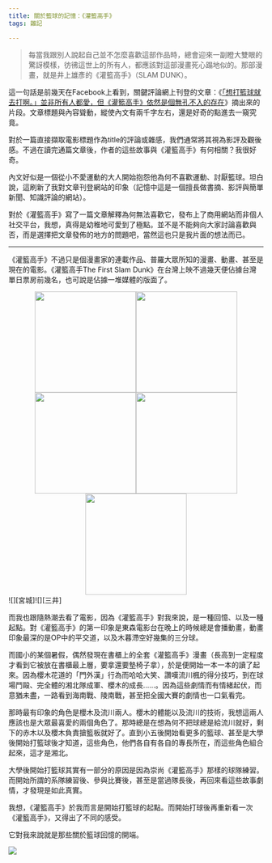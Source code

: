 ```yaml
---
title: 關於籃球的記憶：《灌籃高手》
tags: 雜記

---
```



> 每當我跟別人說起自己並不怎麼喜歡這部作品時，總會迎來一副瞪大雙眼的驚訝模樣，彷彿這世上的所有人，都應該對這部漫畫死心蹋地似的。那部漫畫，就是井上雄彥的《灌籃高手》（SLAM DUNK）。

這一句話是前幾天在Facebook上看到，關鍵評論網上刊登的文章：《[「想打籃球就去打啊。」並非所有人都愛，但《灌籃高手》依然是個無孔不入的存在](https://everylittled.com/article/179340?fbclid=IwAR1MWLbddgtTH8HJAjrzf4P7_-8nYk35YKEFwlGzUol9wrImVXRl6fvbVPM)》摘出來的片段。文章標題與內容聳動，縱使內文有兩千字左右，還是好奇的點進去一窺究竟。


對於一篇直接擷取電影標題作為title的評論或雜感，我們通常將其視為影評及觀後感。不過在讀完通篇文章後，作者的這些故事與《灌籃高手》有何相關？我很好奇。

內文好似是一個從小不愛運動的大人開始抱怨他為何不喜歡運動、討厭籃球。坦白說，這刷新了我對文章刊登網站的印象（記憶中這是一個擅長做書摘、影評與簡單新聞、知識評論的網站）。

對於《灌籃高手》寫了一篇文章解釋為何無法喜歡它，發布上了商用網站而非個人社交平台，我想，真得是幼稚地可愛到了極點。並不是不能夠向大家討論喜歡與否，而是選擇把文章發佈的地方的問題吧，當然這也只是我片面的想法而已。

---

《灌籃高手》不過只是個漫畫家的連載作品、普羅大眾所知的漫畫、動畫、甚至是現在的電影。《灌籃高手The First Slam Dunk》在台灣上映不過幾天便佔據台灣單日票房前幾名，也可說是佔據一堆媒體的版面了。

<center class="half">
    <img src="https://p2.bahamut.com.tw/B/2KU/62/d4f5a386b85e460f519f13f5ad1h4be5.JPG?w=1000" width="200"/><img src="https://p2.bahamut.com.tw/B/2KU/57/1b58040de2044efbae7a17f02c1h4b95.JPG?w=1000" width="200"/><img src="https://p2.bahamut.com.tw/B/2KU/60/2043f740717589ac4b0e1c4c531h4bc5.JPG?w=1000" width="200"/><img src="https://p2.bahamut.com.tw/B/2KU/59/b62d41cc06003de7b1059671cb1h4bb5.JPG?w=1000" width="200"/><img src="https://p2.bahamut.com.tw/B/2KU/58/8de748397ebaa3d44526492a5d1h4ba5.JPG?w=1000" width="200"/>
    </center>
![][宮城]![][三井]

[宮城]:https://p2.bahamut.com.tw/B/2KU/57/1b58040de2044efbae7a17f02c1h4b95.JPG?w=1000
[三井]:https://p2.bahamut.com.tw/B/2KU/58/8de748397ebaa3d44526492a5d1h4ba5.JPG?w=1000

而我也跟隨熱潮去看了電影，因為《灌籃高手》對我來說，是一種回憶、以及一種起點。對《灌籃高手》的第一印象是東森電影台在晚上的時候總是會播動畫，動畫印象最深的是OP中的平交道，以及木暮滯空好幾集的三分球。

而國小的某個暑假，偶然發現在書櫃上的全套《灌籃高手》漫畫（長高到一定程度才看到它被放在書櫃最上層，要拿還要墊椅子拿），於是便開始一本一本的讀了起來。因為櫻木花道的「門外漢」行為而哈哈大笑、讚嘆流川楓的得分技巧，到在球場鬥毆、完全體的湘北隊成軍、櫻木的成長……。因為這些劇情而有情緒起伏，而意猶未盡，一路看到海南戰、陵南戰，甚至把全國大賽的劇情也一口氣看完。


那時最有印象的角色是櫻木及流川兩人。櫻木的體能以及流川的技術，我想這兩人應該也是大眾最喜愛的兩個角色了。那時總是在想為何不把球總是給流川就好，剩下的赤木以及櫻木負責搶籃板就好了。直到小五後開始看更多的籃球、甚至是大學後開始打籃球後才知道，這些角色，他們各自有各自的專長所在，而這些角色組合起來，這才是湘北。

大學後開始打籃球其實有一部分的原因是因為崇尚《灌籃高手》那樣的球隊練習。而開始所謂的系隊練習後、參與比賽後，甚至是當過隊長後，再回來看這些故事劇情，才發現是如此真實。

我想，《灌籃高手》於我而言是開始打籃球的起點。而開始打球後再重新看一次《灌籃高手》，又得出了不同的感受。

它對我來說就是那些關於籃球回憶的開端。

![](https://image1.thenewslens.com/2023/1/2z483sbpocpc0sybz826crxu8nezx0.jpg?auto=compress&q=80&w=1080)